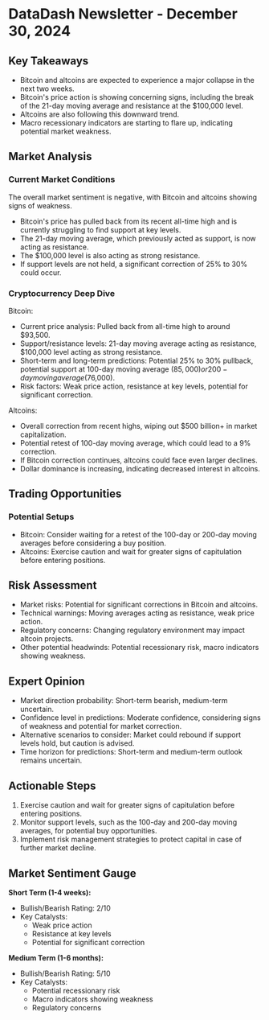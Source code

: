 # DataDash Newsletter - December 30, 2024

## Key Takeaways
- Bitcoin and altcoins are expected to experience a major collapse in the next two weeks.
- Bitcoin's price action is showing concerning signs, including the break of the 21-day moving average and resistance at the $100,000 level.
- Altcoins are also following this downward trend.
- Macro recessionary indicators are starting to flare up, indicating potential market weakness.

## Market Analysis
### Current Market Conditions
The overall market sentiment is negative, with Bitcoin and altcoins showing signs of weakness.
- Bitcoin's price has pulled back from its recent all-time high and is currently struggling to find support at key levels.
- The 21-day moving average, which previously acted as support, is now acting as resistance.
- The $100,000 level is also acting as strong resistance.
- If support levels are not held, a significant correction of 25% to 30% could occur.

### Cryptocurrency Deep Dive
Bitcoin:
- Current price analysis: Pulled back from all-time high to around $93,500.
- Support/resistance levels: 21-day moving average acting as resistance, $100,000 level acting as strong resistance.
- Short-term and long-term predictions: Potential 25% to 30% pullback, potential support at 100-day moving average ($85,000) or 200-day moving average ($76,000).
- Risk factors: Weak price action, resistance at key levels, potential for significant correction.

Altcoins:
- Overall correction from recent highs, wiping out $500 billion+ in market capitalization.
- Potential retest of 100-day moving average, which could lead to a 9% correction.
- If Bitcoin correction continues, altcoins could face even larger declines.
- Dollar dominance is increasing, indicating decreased interest in altcoins.

## Trading Opportunities
### Potential Setups
- Bitcoin: Consider waiting for a retest of the 100-day or 200-day moving averages before considering a buy position.
- Altcoins: Exercise caution and wait for greater signs of capitulation before entering positions.

## Risk Assessment
- Market risks: Potential for significant corrections in Bitcoin and altcoins.
- Technical warnings: Moving averages acting as resistance, weak price action.
- Regulatory concerns: Changing regulatory environment may impact altcoin projects.
- Other potential headwinds: Potential recessionary risk, macro indicators showing weakness.

## Expert Opinion
- Market direction probability: Short-term bearish, medium-term uncertain.
- Confidence level in predictions: Moderate confidence, considering signs of weakness and potential for market correction.
- Alternative scenarios to consider: Market could rebound if support levels hold, but caution is advised.
- Time horizon for predictions: Short-term and medium-term outlook remains uncertain.

## Actionable Steps
1. Exercise caution and wait for greater signs of capitulation before entering positions.
2. Monitor support levels, such as the 100-day and 200-day moving averages, for potential buy opportunities.
3. Implement risk management strategies to protect capital in case of further market decline.

## Market Sentiment Gauge
**Short Term (1-4 weeks):**
- Bullish/Bearish Rating: 2/10
- Key Catalysts:
  - Weak price action
  - Resistance at key levels
  - Potential for significant correction

**Medium Term (1-6 months):**
- Bullish/Bearish Rating: 5/10
- Key Catalysts:
  - Potential recessionary risk
  - Macro indicators showing weakness
  - Regulatory concerns